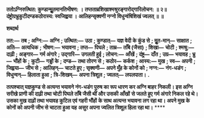 **ततोऽग्निरुत्थित: कुण्डान्मूॢतमानतिभीषण: ।** **तप्तताम्रशिखाश्मश्रुरङ्गारोद्गारिलोचन: ॥ २॥** **दंष्ट्रोग्रभ्रुकुटीदण्डकठोरास्य: स्वजिह्वया ।** **आलिहन्सृक्वणी नग्नो विधुन्वंषिशिखं ज्वलत् ॥ ॥** 

**शब्दार्थ** 

**तत:—** **तब** **; अग्नि:—** **अग्नि** **; उत्थित:—** **उठा** **; कुण्डात्—** **यज्ञ वेदी के कुंड से** **; मूॢत-मान्—** **साक्षात** **; अति—** **अत्यधिक** **;** **भीषण:—** **भयावना** **; तप्त—** **पिघले** **; ताम्र—** **ताँबे (जैसा)** **; शिखा—** **चोटी** **; श्मश्रु:—** **दाढ़ी** **; अङ्गार—** **गर्म अंगारे** **; उद्गारि—** **उगलती हुई** **; लोचन:—** **आँखें** **; दंष्ट्र—** **दाँत** **; उग्र—** **भयावह** **; भ्रु—** **भौंहों के** **; कुटी—** **गड्ढों के** **; दण्ड—** **तथा तोरण से** **; कठोर—** **कर्कश** **; आस्य:—** **मुख** **; स्व—** **अपनी** **; जिह्वया—** **जीभ से** **; आलिहन्—** **चाटते हुए** **; सृक्वणी—** **अपने मुँह के कोनों को** **; नग्न:—** **नंग-धडंग** **; विधुन्वन्—** **हिलाता हुआ** **; त्रि-शिखम्—** **अपना त्रिशूल** **; ज्वलत्—** **लपलपाता।** **.** 

**तत्पश्चात् यज्ञकुण्ड से अत्यन्त भयावने नंग-धडंग पुरुष का रूप धारण कर अग्नि बाहर** **निकली। इस अग्नि सरीखे प्राणी की दाढ़ी तथा चोटी पिघले ताँबे जैसी थीं और उसकी आँखों** **से जलते हुए गर्म अंगारे निकल रहे थे। उसका मुख दाढ़ों तथा भयावह कुटिल एवं गहरी भौंहों** **के साथ अत्यन्त भयावना लग रहा था। अपने मुख के कोनों को अपनी जीभ से चाटता हुआ यह** **असुर अपना ज्वलित त्रिशूल हिला रहा था।** **** 